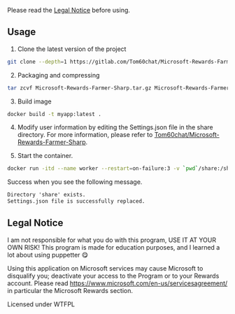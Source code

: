 Please read the [Legal Notice](#legal) before using.

## Usage

1. Clone the latest version of the project

```bash
git clone --depth=1 https://gitlab.com/Tom60chat/Microsoft-Rewards-Farmer-Sharp.git
```

2. Packaging and compressing

```bash
tar zcvf Microsoft-Rewards-Farmer-Sharp.tar.gz Microsoft-Rewards-Farmer-Sharp/*
```

3. Build image

```bash
docker build -t myapp:latest .
```

4. Modify user information by editing the Settings.json file in the share directory. For more information, please refer to [Tom60chat/Microsoft-Rewards-Farmer-Sharp](https://github.com/Tom60chat/Microsoft-Rewards-Farmer-Sharp).

5. Start the container.

```bash
docker run -itd --name worker --restart=on-failure:3 -v `pwd`/share:/share -v `pwd`/local-chromium:/app/.local-chromium/ -v `pwd`/Profils:/app/Profils -v `pwd`/Logs:/app/Logs myapp
```

Success when you see the following message.

```txt
Directory 'share' exists.
Settings.json file is successfully replaced.
```


## <a id="legal">Legal Notice</a>

I am not responsible for what you do with this program, USE IT AT YOUR OWN RISK!
This program is made for education purposes, and I learned a lot about using puppetter 😋

Using this application on Microsoft services may cause Microsoft to disqualify you; deactivate your access to the Program or to your Rewards account.
Please read https://www.microsoft.com/en-us/servicesagreement/ in particular the Microsoft Rewards section.

Licensed under WTFPL
